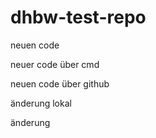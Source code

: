 # dhbw-test-repo

neuen code

neuer code über cmd

neuen code über github

änderung lokal

änderung
